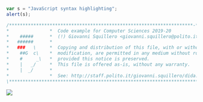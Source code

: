 ```javascript
var s = "JavaScript syntax highlighting";
alert(s);
```

```c
/********************************************************************-*-c-*-*\
*               *  Code example for Computer Sciences 2019-20                *
*    #####      *  (!) Giovanni Squillero <giovanni.squillero@polito.it>     *
*   ######      *                                                            *
*   ###   \     *  Copying and distribution of this file, with or without    *
*    ##G  c\    *  modification, are permitted in any medium without royalty *
*    #     _\   *  provided this notice is preserved.                        *
*    |   _/     *  This file is offered as-is, without any warranty.         *
*    |  _/      *                                                            *
*               *  See: http://staff.polito.it/giovanni.squillero/dida.php   *
\****************************************************************************/
```
![](https://www.google-analytics.com/collect?v=1&t=pageview&tid=UA-28094298-5&cid=4f34399f-f437-4f67-9390-61c649f9b8b2&dl&dl=https%3A%2F%2Fgithub.com%2Fsquillero%2Fcomputer-sciences%2F)
